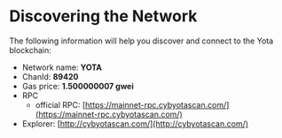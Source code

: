 # Discovering the Network



The following information will help you discover and connect to the Yota blockchain:  &#x20;

* Network name: **YOTA**
* ChanId: **89420**
* Gas price: **1.500000007 gwei**
* RPC
  * official RPC: [https://mainnet-rpc.cybyotascan.com/](https://mainnet-rpc.cybyotascan.com/)
* Explorer: [http://cybyotascan.com/](http://cybyotascan.com/)
